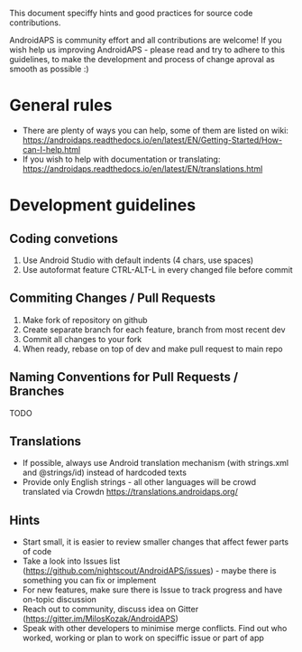 This document speciffy hints and good practices for source code contributions.

AndroidAPS is community effort and all contributions are welcome! If you wish help us improving AndroidAPS - please read and try to adhere to 
this guidelines, to make the development and process of change aproval as smooth as possible :) 

General rules
=============

* There are plenty of ways you can help, some of them are listed on wiki: 
  https://androidaps.readthedocs.io/en/latest/EN/Getting-Started/How-can-I-help.html
* If you wish to help with documentation or translating: 
  https://androidaps.readthedocs.io/en/latest/EN/translations.html
  
Development guidelines
======================

Coding convetions
-----------------
1. Use Android Studio with default indents (4 chars, use spaces)
2. Use autoformat feature CTRL-ALT-L in every changed file before commit

Commiting Changes / Pull Requests
---------------------------------

1. Make fork of repository on github
2. Create separate branch for each feature, branch from most recent dev
3. Commit all changes to your fork
4. When ready, rebase on top of dev and make pull request to main repo

Naming Conventions for Pull Requests / Branches
-----------------------------------------------

TODO

Translations
------------

* If possible, always use Android translation mechanism (with strings.xml and @strings/id) instead of hardcoded texts
* Provide only English strings - all other languages will be crowd translated via Crowdn https://translations.androidaps.org/

Hints
-----

* Start small, it is easier to review smaller changes that affect fewer parts of code 
* Take a look into Issues list (https://github.com/nightscout/AndroidAPS/issues) - maybe there is something you can fix or implement
* For new features, make sure there is Issue to track progress and have on-topic discussion
* Reach out to community, discuss idea on Gitter (https://gitter.im/MilosKozak/AndroidAPS)
* Speak with other developers to minimise merge conflicts. Find out who worked, working or plan to work on speciffic issue or part of app
